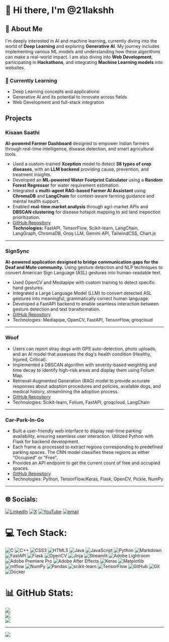 # 👋 Hi there, I'm @21lakshh

## 👀 About Me
I'm deeply interested in AI and machine learning, currently diving into the world of **Deep Learning** and exploring **Generative AI**. My journey includes implementing various ML models and understanding how these algorithms can make a real-world impact. I am also diving into **Web Development**, participating in **Hackathons**, and integrating **Machine Learning models** into websites.

### 🌱 Currently Learning
- Deep Learning concepts and applications  
- Generative AI and its potential to innovate across fields  
- Web Development and full-stack integration

## Projects


### Kisaan Saathi
**AI-powered Farmer Dashboard** designed to empower Indian farmers through real-time intelligence, disease detection, and smart agricultural tools.

- Used a custom-trained **Xception** model to detect **38 types of crop diseases**, with an **LLM backend** providing cause, prevention, and treatment insights.
- Developed an **ML-powered Water Footprint Calculator** using a **Random Forest Regressor** for water requirement estimation.
- Integrated a **multi-agent RAG-based Farmer AI Assistant** using **ChromaDB** and **LangChain** for context-aware farming guidance and mental health support.
- Enabled **real-time market analysis** through agri-market APIs and **DBSCAN clustering** for disease hotspot mapping to aid land inspection prioritization.
- [GitHub Repository](https://github.com/21lakshh/Kisaan-Sathi)  
**Technologies:** FastAPI, TensorFlow, Scikit-learn, LangChain, LangGraph, ChromaDB, Groq LLM, Gemini API, TailwindCSS, Chart.js

--- 

### **SignSync**
**AI-powered application designed to bridge communication gaps for the Deaf and Mute community.** Using gesture detection and NLP techniques to convert American Sign Language (ASL) gestures into human-readable text.

- Used OpenCV and Mediapipe with custom training to detect specific hand gestures.
- Integrated a Large Language Model (LLM) to convert detected ASL gestures into meaningful, grammatically correct human language.
- Developed a FastAPI backend to enable seamless interaction between gesture detection and text transformation.
- [GitHub Repository](https://github.com/21lakshh/SignSync)
- Technologies: Mediapipe, OpenCV, FastAPI, TensorFlow, groqcloud

---

### **Woof**
- Users can report stray dogs with GPS auto-detection, photo uploads, and an AI model that assesses the dog's health condition (Healthy, Injured, Critical).
- Implemented a DBSCAN algorithm with severity-based weighting and time decay to identify high-risk areas and display them using Folium Map.
- Retrieval-Augmented Generation (RAG) model to provide accurate responses about adoption procedures and policies, available dogs, and medical history, streamlining the adoption process.
- [GitHub Repository](https://github.com/21lakshh/woof)
- Technologies: Scikit-learn, Folium, FastAPI, groqcloud, LangChain

---

### **Car-Park-In-Go**
- Built a user-friendly web interface to display real-time parking availability, ensuring seamless user interaction. Utilized Python with Flask for backend development.
- Each frame is processed to extract regions corresponding to predefined parking spaces. The CNN model classifies these regions as either "Occupied" or "Free".
- Provides an API endpoint to get the current count of free and occupied spaces.
- [GitHub Repository](https://github.com/21lakshh/Car-Park-In-Go)
- Technologies: Python, TensorFlow/Keras, Flask, OpenCV, Pickle, NumPy

---

## 🌐 Socials:
[![LinkedIn](https://img.shields.io/badge/LinkedIn-%230077B5.svg?logo=linkedin&logoColor=white)](https://linkedin.com/in/lakshya-paliwal-67a5222aa) [![X](https://img.shields.io/badge/X-black.svg?logo=X&logoColor=white)](https://x.com/lakshh__) [![YouTube](https://img.shields.io/badge/YouTube-%23FF0000.svg?logo=YouTube&logoColor=white)](https://youtube.com/@Laksh21) [![email](https://img.shields.io/badge/Email-D14836?logo=gmail&logoColor=white)](mailto:lakshyapaliwal200@gmail.com) 

# 💻 Tech Stack:
![C](https://img.shields.io/badge/c-%2300599C.svg?style=for-the-badge&logo=c&logoColor=white) ![C++](https://img.shields.io/badge/c++-%2300599C.svg?style=for-the-badge&logo=c%2B%2B&logoColor=white) ![CSS3](https://img.shields.io/badge/css3-%231572B6.svg?style=for-the-badge&logo=css3&logoColor=white) ![HTML5](https://img.shields.io/badge/html5-%23E34F26.svg?style=for-the-badge&logo=html5&logoColor=white) ![Java](https://img.shields.io/badge/java-%23ED8B00.svg?style=for-the-badge&logo=openjdk&logoColor=white) ![JavaScript](https://img.shields.io/badge/javascript-%23323330.svg?style=for-the-badge&logo=javascript&logoColor=%23F7DF1E) ![Python](https://img.shields.io/badge/python-3670A0?style=for-the-badge&logo=python&logoColor=ffdd54) ![Markdown](https://img.shields.io/badge/markdown-%23000000.svg?style=for-the-badge&logo=markdown&logoColor=white) ![FastAPI](https://img.shields.io/badge/FastAPI-005571?style=for-the-badge&logo=fastapi) ![Flask](https://img.shields.io/badge/flask-%23000.svg?style=for-the-badge&logo=flask&logoColor=white) ![OpenCV](https://img.shields.io/badge/opencv-%23white.svg?style=for-the-badge&logo=opencv&logoColor=white) ![Jinja](https://img.shields.io/badge/jinja-white.svg?style=for-the-badge&logo=jinja&logoColor=black) ![Streamlit](https://img.shields.io/badge/Streamlit-%23FE4B4B.svg?style=for-the-badge&logo=streamlit&logoColor=white) ![Adobe Lightroom](https://img.shields.io/badge/Adobe%20Lightroom-31A8FF.svg?style=for-the-badge&logo=Adobe%20Lightroom&logoColor=white) ![Adobe Premiere Pro](https://img.shields.io/badge/Adobe%20Premiere%20Pro-9999FF.svg?style=for-the-badge&logo=Adobe%20Premiere%20Pro&logoColor=white) ![Adobe After Effects](https://img.shields.io/badge/Adobe%20After%20Effects-9999FF.svg?style=for-the-badge&logo=Adobe%20After%20Effects&logoColor=white) ![Keras](https://img.shields.io/badge/Keras-%23D00000.svg?style=for-the-badge&logo=Keras&logoColor=white) ![Matplotlib](https://img.shields.io/badge/Matplotlib-%23ffffff.svg?style=for-the-badge&logo=Matplotlib&logoColor=black) ![mlflow](https://img.shields.io/badge/mlflow-%23d9ead3.svg?style=for-the-badge&logo=numpy&logoColor=blue) ![NumPy](https://img.shields.io/badge/numpy-%23013243.svg?style=for-the-badge&logo=numpy&logoColor=white) ![Pandas](https://img.shields.io/badge/pandas-%23150458.svg?style=for-the-badge&logo=pandas&logoColor=white) ![scikit-learn](https://img.shields.io/badge/scikit--learn-%23F7931E.svg?style=for-the-badge&logo=scikit-learn&logoColor=white) ![TensorFlow](https://img.shields.io/badge/TensorFlow-%23FF6F00.svg?style=for-the-badge&logo=TensorFlow&logoColor=white) ![GitHub](https://img.shields.io/badge/github-%23121011.svg?style=for-the-badge&logo=github&logoColor=white) ![Git](https://img.shields.io/badge/git-%23F05033.svg?style=for-the-badge&logo=git&logoColor=white) ![Docker](https://img.shields.io/badge/docker-%230db7ed.svg?style=for-the-badge&logo=docker&logoColor=white)
# 📊 GitHub Stats:
![](https://github-readme-stats.vercel.app/api?username=21lakshh&theme=date_night&hide_border=false&include_all_commits=true&count_private=false)<br/>
![](https://nirzak-streak-stats.vercel.app/?user=21lakshh&theme=date_night&hide_border=false)<br/>
![](https://github-readme-stats.vercel.app/api/top-langs/?username=21lakshh&theme=date_night&hide_border=false&include_all_commits=true&count_private=false&layout=compact)

---
[![](https://visitcount.itsvg.in/api?id=21lakshh&icon=6&color=3)](https://visitcount.itsvg.in)

<!-- Proudly created with GPRM ( https://gprm.itsvg.in ) -->
